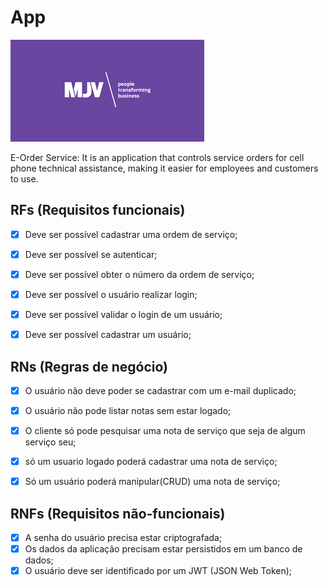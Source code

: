 # App
<img src="./assets/mjv.png">

E-Order Service: It is an application that controls service orders for cell phone technical assistance, making it easier for employees and customers to use.

## RFs (Requisitos funcionais)

- [x] Deve ser possível cadastrar uma ordem de serviço;
- [x] Deve ser possível se autenticar;
- [x] Deve ser possível obter o número da ordem de serviço;


- [x] Deve ser possível o usuário realizar login;
- [x] Deve ser possível validar o login de um usuário;
- [x] Deve ser possível cadastrar um usuário;

## RNs (Regras de negócio)

- [x] O usuário não deve poder se cadastrar com um e-mail duplicado;
- [x] O usuário não pode listar notas sem estar logado;
- [x] O cliente só pode pesquisar uma nota de serviço que seja de algum serviço seu;
- [x] só um usuario logado poderá cadastrar uma nota de serviço;
- [x] Só um usuário poderá manipular(CRUD) uma nota de serviço;


## RNFs (Requisitos não-funcionais)

- [x] A senha do usuário precisa estar criptografada;
- [x] Os dados da aplicação precisam estar persistidos em um banco de dados;
- [x] O usuário deve ser identificado por um JWT (JSON Web Token);